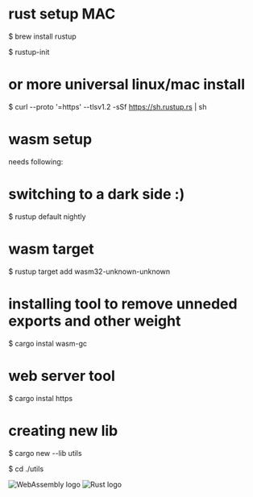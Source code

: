 
# rust setup MAC
$ brew install rustup

$ rustup-init

# or more universal linux/mac install
$ curl --proto '=https' --tlsv1.2 -sSf https://sh.rustup.rs | sh

# wasm setup

needs following:

# switching to a dark side :)
$ rustup default nightly

# wasm target
$ rustup target add wasm32-unknown-unknown

# installing tool to remove unneded exports and other weight
$ cargo instal wasm-gc

# web server tool
$ cargo instal https

# creating new lib 
$ cargo new --lib utils

$ cd ./utils 


![WebAssembly logo](https://webassembly.org/css/webassembly.svg)
![Rust logo](https://static.techspot.com/images2/news/bigimage/2016/07/2016-07-12-image-10.png)
